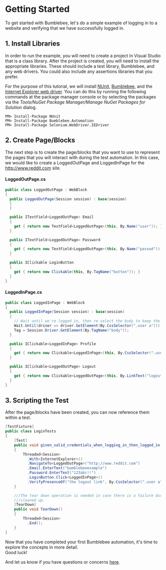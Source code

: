 # Getting Started

To get started with Bumblebee, let's do a simple example of logging in to a website and verifying that we have successfully logged in.

## 1. Install Libraries
In order to run the example, you will need to create a project in Visual Studio that is a class library.  After the project is created, you will need to install the appropriate libraries.  These should include a test library, Bumblebee, and any web drivers.  You could also include any assertions libraries that you prefer.  

For the purpose of this tutorial, we will install [NUnit](https://www.nuget.org/packages/NUnit/2.6.4), [Bumblebee](https://www.nuget.org/packages/Bumblebee.Automation/), and the [Internet Explorer web driver](https://www.nuget.org/packages/Selenium.WebDriver.IEDriver/).  You can do this by running the following commands at the package manager console or by selecting the packages via the *Tools/NuGet Package Manager/Manage NuGet Packages for Solution* dialog.

```
PM> Install-Package NUnit
PM> Install-Package Bumblebee.Automation
PM> Install-Package Selenium.WebDriver.IEDriver
```

## 2. Create Page/Blocks
The next step is to create the page/blocks that you want to use to represent the pages that you will interact with during the test automation.  In this case, we would like to create a LoggedOutPage and LoggedInPage for the http://www.reddit.com site.

#### LoggedOutPage.cs

```csharp
public class LoggedOutPage : WebBlock
{
  public LoggedOutPage(Session session) : base(session)
  {
  }

  public ITextField<LoggedOutPage> Email
  {
    get { return new TextField<LoggedOutPage>(this, By.Name("user")); }
  }

  public ITextField<LoggedOutPage> Password
  {
    get { return new TextField<LoggedOutPage>(this, By.Name("passwd")); }
  }

  public IClickable LoginButton
  {
    get { return new Clickable(this, By.TagName("button")); }
  }
}
```

#### LoggedInPage.cs
```csharp
public class LoggedInPage : WebBlock
{
  public LoggedInPage(Session session) : base(session)
  {
    // Wait until we're logged in, then re-select the body to keep the DOM fresh
    Wait.Until(driver => driver.GetElement(By.CssSelector(".user a")));
    Tag = Session.Driver.GetElement(By.TagName("body"));
  }

  public IClickable<LoggedInPage> Profile
  {
    get { return new Clickable<LoggedInPage>(this, By.CssSelector(".user a")); }
  }

  public IClickable<LoggedOutPage> Logout
  {
    get { return new Clickable<LoggedOutPage>(this, By.LinkText("logout")); }          
  }
}
```

## 3. Scripting the Test
After the page/blocks have been created, you can now reference them within a test.

```csharp
[TestFixture]
public class LoginTests
{
    [Test]
    public void given_valid_credentials_when_logging_in_then_logged_in()
    {
        Threaded<Session>
          .With<InternetExplorer>()
          .NavigateTo<LoggedOutPage>("http://www.reddit.com")
          .Email.EnterText("bumblebeeexample")
          .Password.EnterText("123abc!!")
          .LoginButton.Click<LoggedInPage>()
          .VerifyPresenceOf("the logout link", By.CssSelector(".user a"));
    }

    ///The tear down operation is needed in case there is a failure during the test.  The Session will need to be
    ///cleaned up.
    [TearDown]
    public void TearDown()
    {
        Threaded<Session>
          .End();
    }
}
```

Now that you have completed your first Bumblebee automation, it's time to explore the concepts in more detail.  
Good luck!  

And let us know if you have questions or concerns [here](../../../issues).
